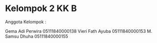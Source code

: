 # Kelompok 2 KK B

Anggota Kelompok  :

Gema Adi Perwira              05111840000138
Vieri  Fath Ayuba             05111840000153
M. Samsu Dhuha                05111840000155
